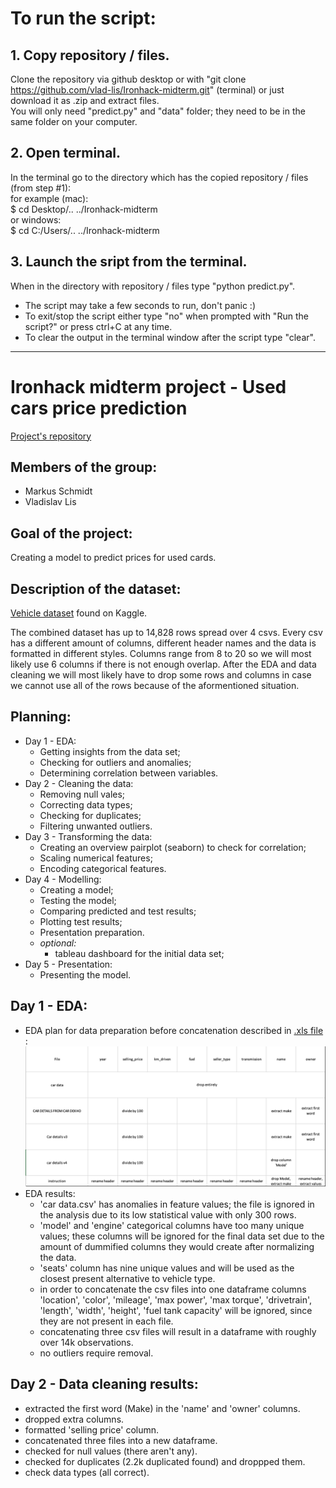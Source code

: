 # To run the script:

## 1. Copy repository / files.
Clone the repository via github desktop or with "git clone https://github.com/vlad-lis/Ironhack-midterm.git" (terminal) or just download it as .zip and extract files.  
You will only need "predict.py" and "data" folder; they need to be in the same folder on your computer.

## 2. Open terminal.
In the terminal go to the directory which has the copied repository / files (from step #1):  
for example (mac):  
\$ cd Desktop/.. ../Ironhack-midterm  
or windows:  
\$ cd C:/Users/.. ../Ironhack-midterm

## 3. Launch the sript from the terminal.
When in the directory with repository / files type "python predict.py".  

* The script may take a few seconds to run, don't panic :)
* To exit/stop the script either type "no" when prompted with "Run the script?" or press ctrl+C at any time.
* To clear the output in the terminal window after the script type "clear".
  
___________

# Ironhack midterm project - Used cars price prediction

[Project's repository](https://github.com/vlad-lis/Ironhack-midterm)

## Members of the group:
* Markus Schmidt
* Vladislav Lis

## Goal of the project:
Creating a model to predict prices for used cards.

## Description of the dataset:
[Vehicle dataset](https://www.kaggle.com/datasets/nehalbirla/vehicle-dataset-from-cardekho) found on Kaggle.

The combined dataset has up to 14,828 rows spread over 4 csvs. Every csv has a different amount of columns, different header names and the data is formatted in different styles.
Columns range from 8 to 20 so we will most likely use 6 columns if there is not enough overlap.
After the EDA and data cleaning we will most likely have to drop some rows and columns in case we cannot use all of the rows because of the aformentioned situation.

## Planning:
* Day 1 - EDA:  
  * Getting insights from the data set;
  * Checking for outliers and anomalies;
  * Determining correlation between variables.
* Day 2 - Cleaning the data:
  * Removing null vales;
  * Correcting data types;
  * Checking for duplicates;
  * Filtering unwanted outliers.
* Day 3 - Transforming the data:
  * Creating an overview pairplot (seaborn) to check for correlation;
  * Scaling numerical features;
  * Encoding categorical features.
* Day 4 - Modelling:
  * Creating a model;
  * Testing the model;
  * Comparing predicted and test results;
  * Plotting test results;
  * Presentation preparation.
  * _optional:_
    * tableau dashboard for the initial data set;
* Day 5 - Presentation:
  * Presenting the model.



## Day 1 - EDA:
* EDA plan for data preparation before concatenation described in [.xls file ](https://github.com/vlad-lis/Ironhack-midterm/blob/main/EDA/EDA_planning.xlsx):
![EDA plan](./EDA/EDAplan.png)
* EDA results:
  * 'car data.csv' has anomalies in feature values; the file is ignored in the analysis due to its low statistical value with only 300 rows.
  * 'model' and 'engine' categorical columns have too many unique values; these columns will be ignored for the final data set due to the amount of dummified columns they would create after normalizing the data.
  * 'seats' column has nine unique values and will be used as the closest present alternative to vehicle type.
  * in order to concatenate the csv files into one dataframe columns 'location', 'color', 'mileage', 'max power', 'max torque', 'drivetrain', 'length', 'width', 'height', 'fuel tank capacity' will be ignored, since they are not present in each file.
  * concatenating three csv files will result in a dataframe with roughly over 14k observations.
  * no outliers require removal.

## Day 2 - Data cleaning results:
* extracted the first word (Make) in the 'name' and 'owner' columns.
* dropped extra columns.
* formatted 'selling price' column.
* concatenated three files into a new dataframe.
* checked for null values (there aren't any).
* checked for duplicates (2.2k duplicated found) and droppped them.
* check data types (all correct).